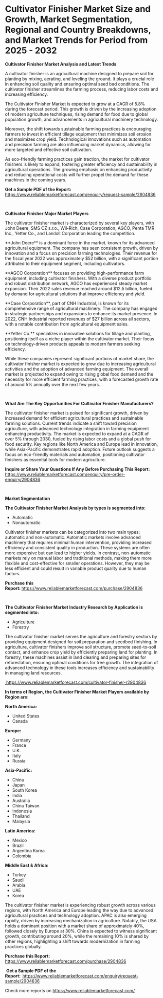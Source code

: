 <p><h1>Cultivator Finisher Market Size and Growth, Market Segmentation, Regional and Country Breakdowns, and Market Trends for Period from 2025 -  2032</h1></p><p><strong>Cultivator Finisher Market Analysis and Latest Trends</strong></p>
<p><p>A cultivator finisher is an agricultural machine designed to prepare soil for planting by mixing, aerating, and leveling the ground. It plays a crucial role in enhancing soil quality and ensuring optimal seed bed conditions. The cultivator finisher streamlines the farming process, reducing labor costs and increasing efficiency.</p><p>The Cultivator Finisher Market is expected to grow at a CAGR of 5.8% during the forecast period. This growth is driven by the increasing adoption of modern agriculture techniques, rising demand for food due to global population growth, and advancements in agricultural machinery technology. </p><p>Moreover, the shift towards sustainable farming practices is encouraging farmers to invest in efficient tillage equipment that minimizes soil erosion and maximizes crop yield. Technological innovations such as automation and precision farming are also influencing market dynamics, allowing for more targeted and effective soil cultivation. </p><p>As eco-friendly farming practices gain traction, the market for cultivator finishers is likely to expand, fostering greater efficiency and sustainability in agricultural operations. The growing emphasis on enhancing productivity and reducing operational costs will further propel the demand for these machines in the coming years.</p></p>
<p><strong>Get a Sample PDF of the Report:&nbsp;</strong> <a href="https://www.reliablemarketforecast.com/enquiry/request-sample/2904836?utm_campaign=3197&utm_medium=2&utm_source=Github&utm_content=ia&utm_term=12032025&utm_id=cultivator-finisher">https://www.reliablemarketforecast.com/enquiry/request-sample/2904836</a></p>
<p>&nbsp;</p>
<p><strong>Cultivator Finisher Major Market Players</strong></p>
<p><p>The cultivator finisher market is characterized by several key players, with John Deere, SMS CZ s.r.o., Wil-Rich, Case Corporation, AGCO, Penta TMR Inc., Yetter Co., and Landoll Corporation leading the competition.</p><p>**John Deere** is a dominant force in the market, known for its advanced agricultural equipment. The company has seen consistent growth, driven by innovation and a focus on precision farming technologies. Their revenue for the fiscal year 2022 was approximately $52 billion, with a significant portion attributed to their equipment segment, including cultivators.</p><p>**AGCO Corporation** focuses on providing high-performance farm equipment, including cultivator finishers. With a diverse product portfolio and robust distribution network, AGCO has experienced steady market expansion. Their 2022 sales revenue reached around $12.5 billion, fueled by demand for agricultural solutions that improve efficiency and yield.</p><p>**Case Corporation**, part of CNH Industrial, is known for its comprehensive range of agricultural machinery. The company has engaged in strategic partnerships and expansions to enhance its market presence. In 2022, CNH Industrial reported revenues of $27 billion across all sectors, with a notable contribution from agricultural equipment sales.</p><p>**Yetter Co.** specializes in innovative solutions for tillage and planting, positioning itself as a niche player within the cultivator market. Their focus on technology-driven products appeals to modern farmers seeking efficiency.</p><p>While these companies represent significant portions of market share, the cultivator finisher market is expected to grow due to increasing agricultural activities and the adoption of advanced farming equipment. The overall market is projected to expand owing to rising global food demand and the necessity for more efficient farming practices, with a forecasted growth rate of around 5% annually over the next few years.</p></p>
<p>&nbsp;</p>
<p><strong>What Are The Key Opportunities For Cultivator Finisher Manufacturers?</strong></p>
<p><p>The cultivator finisher market is poised for significant growth, driven by increased demand for efficient agricultural practices and sustainable farming solutions. Current trends indicate a shift toward precision agriculture, with advanced technology integration in farming equipment enhancing productivity. The market is expected to expand at a CAGR of over 5% through 2030, fueled by rising labor costs and a global push for food security. Key regions like North America and Europe lead in innovation, while Asia-Pacific demonstrates rapid adoption. Future outlook suggests a focus on eco-friendly materials and automation, positioning cultivator finishers as essential tools for modern agriculture.</p></p>
<p><strong>Inquire or Share Your Questions If Any Before Purchasing This Report:</strong> <a href="https://www.reliablemarketforecast.com/enquiry/pre-order-enquiry/2904836?utm_campaign=3197&utm_medium=2&utm_source=Github&utm_content=ia&utm_term=12032025&utm_id=cultivator-finisher">https://www.reliablemarketforecast.com/enquiry/pre-order-enquiry/2904836</a></p>
<p>&nbsp;</p>
<p><strong>Market Segmentation</strong></p>
<p><strong>The Cultivator Finisher Market Analysis by types is segmented into:</strong></p>
<p><ul><li>Automatic</li><li>Nonautomatic</li></ul></p>
<p><p>Cultivator finisher markets can be categorized into two main types: automatic and non-automatic. Automatic markets involve advanced machinery that requires minimal human intervention, providing increased efficiency and consistent quality in production. These systems are often more expensive but can lead to higher yields. In contrast, non-automatic markets rely on manual labor and traditional methods, making them more flexible and cost-effective for smaller operations. However, they may be less efficient and could result in variable product quality due to human factors.</p></p>
<p><strong>Purchase this Report:&nbsp;</strong><a href="https://www.reliablemarketforecast.com/purchase/2904836?utm_campaign=3197&utm_medium=2&utm_source=Github&utm_content=ia&utm_term=12032025&utm_id=cultivator-finisher">https://www.reliablemarketforecast.com/purchase/2904836</a></p>
<p>&nbsp;</p>
<p><strong>The Cultivator Finisher Market Industry Research by Application is segmented into:</strong></p>
<p><ul><li>Agriculture</li><li>Forestry</li></ul></p>
<p><p>The cultivator finisher market serves the agriculture and forestry sectors by providing equipment designed for soil preparation and seedbed finishing. In agriculture, cultivator finishers improve soil structure, promote seed-to-soil contact, and enhance crop yield by efficiently preparing land for planting. In forestry, these machines assist in land clearing and preparing sites for reforestation, ensuring optimal conditions for tree growth. The integration of advanced technology in these tools increases efficiency and sustainability in managing land resources.</p></p>
<p><a href="https://www.reliablemarketforecast.com/cultivator-finisher-r2904836?utm_campaign=3197&utm_medium=2&utm_source=Github&utm_content=ia&utm_term=12032025&utm_id=cultivator-finisher">&nbsp;https://www.reliablemarketforecast.com/cultivator-finisher-r2904836</a></p>
<p><strong>In terms of Region, the Cultivator Finisher Market Players available by Region are:</strong></p>
<p>
    <p> <strong> North America: </strong>
        <ul>
            <li>United States</li>
            <li>Canada</li>
        </ul>
        </p> 
    <p> <strong> Europe: </strong>
        <ul>
            <li>Germany</li>
            <li>France</li>
            <li>U.K.</li>
            <li>Italy</li>
            <li>Russia</li>
        </ul>
        </p> 
    <p> <strong> Asia-Pacific: </strong>
        <ul>
            <li>China</li>
            <li>Japan</li>
            <li>South Korea</li>
            <li>India</li>
            <li>Australia</li>
            <li>China Taiwan</li>
            <li>Indonesia</li>
            <li>Thailand</li>
            <li>Malaysia</li>
        </ul>
        </p> 
    <p> <strong> Latin America: </strong>
        <ul>
            <li>Mexico</li>
            <li>Brazil</li>
            <li>Argentina Korea</li>
            <li>Colombia</li>
        </ul>
        </p> 
    <p> <strong> Middle East & Africa: </strong>
        <ul>
            <li>Turkey</li>
            <li>Saudi</li>
            <li>Arabia</li>
            <li>UAE</li>
            <li>Korea</li>
        </ul>
    </p>
    </p>
<p><p>The cultivator finisher market is experiencing robust growth across various regions, with North America and Europe leading the way due to advanced agricultural practices and technology adoption. APAC is also emerging rapidly, driven by increasing mechanization in agriculture. Notably, the USA holds a dominant position with a market share of approximately 40%, followed closely by Europe at 30%. China is expected to witness significant growth, contributing around 20%, while the remaining 10% is shared by other regions, highlighting a shift towards modernization in farming practices globally.</p></p>
<p><strong>Purchase this Report: </strong><a href="https://www.reliablemarketforecast.com/purchase/2904836?utm_campaign=3197&utm_medium=2&utm_source=Github&utm_content=ia&utm_term=12032025&utm_id=cultivator-finisher">https://www.reliablemarketforecast.com/purchase/2904836</a></p>
<p>&nbsp;<strong>Get a Sample PDF of the Report:&nbsp;&nbsp;</strong><a href="https://www.reliablemarketforecast.com/enquiry/request-sample/2904836?utm_campaign=3197&utm_medium=2&utm_source=Github&utm_content=ia&utm_term=12032025&utm_id=cultivator-finisher">https://www.reliablemarketforecast.com/enquiry/request-sample/2904836</a></p>
<p><strong></strong></p>
<p>Check more reports on <a href="https://www.reliablemarketforecast.com/?utm_campaign=3197&utm_medium=2&utm_source=Github&utm_content=ia&utm_term=12032025&utm_id=cultivator-finisher">https://www.reliablemarketforecast.com/</a></p>